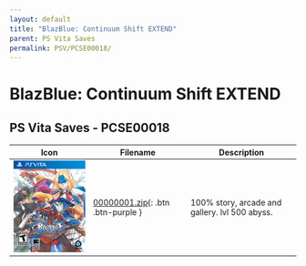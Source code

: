 ```yaml
---
layout: default
title: "BlazBlue: Continuum Shift EXTEND"
parent: PS Vita Saves
permalink: PSV/PCSE00018/
---
```

# BlazBlue: Continuum Shift EXTEND

## PS Vita Saves - PCSE00018

| Icon | Filename | Description |
|------|----------|-------------|
| ![BlazBlue: Continuum Shift EXTEND](icon0.png) | [00000001.zip](00000001.zip){: .btn .btn-purple } | 100% story, arcade and gallery. lvl 500 abyss.  |
